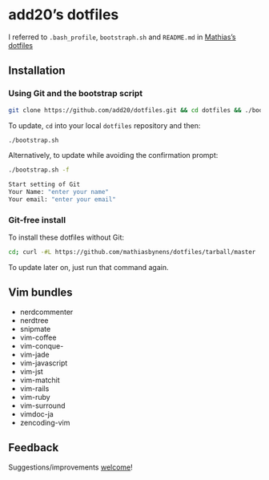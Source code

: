 
# add20’s dotfiles

I referred to `.bash_profile`, `bootstraph.sh` and `README.md` in [Mathias’s dotfiles](https://github.com/mathiasbynens/dotfiles)

## Installation

### Using Git and the bootstrap script

```bash
git clone https://github.com/add20/dotfiles.git && cd dotfiles && ./bootstrap.sh
```

To update, `cd` into your local `dotfiles` repository and then:

```bash
./bootstrap.sh
```

Alternatively, to update while avoiding the confirmation prompt:

```bash
./bootstrap.sh -f
```

```bash
Start setting of Git
Your Name: "enter your name"
Your email: "enter your email"
```

### Git-free install

To install these dotfiles without Git:

```bash
cd; curl -#L https://github.com/mathiasbynens/dotfiles/tarball/master | tar -xzv --strip-components 1 --exclude={README.md,bootstrap.sh}
```

To update later on, just run that command again.

## Vim bundles

* nerdcommenter
* nerdtree
* snipmate
* vim-coffee
* vim-conque-
* vim-jade
* vim-javascript
* vim-jst
* vim-matchit
* vim-rails
* vim-ruby
* vim-surround
* vimdoc-ja
* zencoding-vim


## Feedback

Suggestions/improvements
[welcome](https://github.com/add20/dotfiles/issues)!
